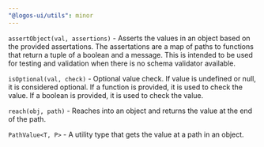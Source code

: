 ```yaml
---
"@logos-ui/utils": minor
---
```


`assertObject(val, assertions)` - Asserts the values in an object based on the provided assertations. The assertations are a map of paths to functions that return a tuple of a boolean and a message. This is intended to be used for testing and validation when there is no schema validator available.

`isOptional(val, check)` - Optional value check. If value is undefined or null, it is considered optional. If a function is provided, it is used to check the value. If a boolean is provided, it is used to check the value.

`reach(obj, path)` - Reaches into an object and returns the value at the end of the path.

`PathValue<T, P>` - A utility type that gets the value at a path in an object.
